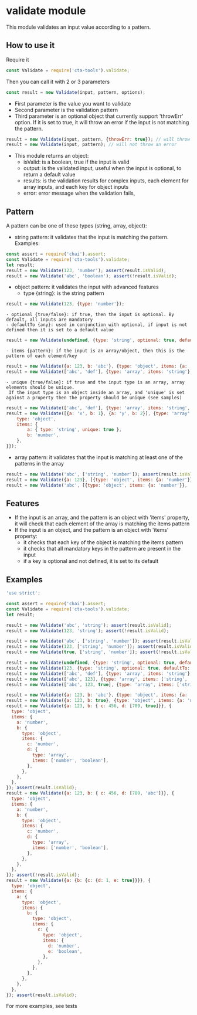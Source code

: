 # validate module

This module validates an input value according to a pattern.

## How to use it

Require it

````javascript
const Validate = require('cta-tools').validate;
````

Then you can call it with 2 or 3 parameters

````javascript
const result = new Validate(input, pattern, options);
````

- First parameter is the value you want to validate
- Second parameter is the validation pattern
- Third parameter is an optional object that currently support 'throwErr' option. If it is set to true, it will throw an error if the input is not matching the pattern.

````javascript
result = new Validate(input, pattern, {throwErr: true}); // will throw an error
result = new Validate(input, pattern); // will not throw an error
````

- This module returns an object:
    * isValid: is a boolean, true if the input is valid
    * output: is the validated input, useful when the input is optional, to return a default value
    * results: is the validation results for complex inputs, each element for array inputs, and each key for object inputs
    * error: error message when the validation fails,

## Pattern

A pattern can be one of these types (string, array, object):

* string pattern: it validates that the input is matching the pattern. Examples:

````javascript
const assert = require('chai').assert;
const Validate = require('cta-tools').validate;
let result;
result = new Validate(123, 'number'); assert(result.isValid);
result = new Validate('abc', 'boolean'); assert(!result.isValid);
````

* object pattern: it validates the input with advanced features
    - type {string}: is the string pattern

````javascript
result = new Validate(123, {type: 'number'});
````

    - optional {true/false}: if true, then the input is optional. By default, all inputs are mandatory
    - defaultTo {any}: used in conjunction with optional, if input is not defined then it is set to a default value

````javascript
result = new Validate(undefined, {type: 'string', optional: true, defaultTo: 'abc'});
````

    - items {pattern}: if the input is an array/object, then this is the pattern of each element/key

````javascript
result = new Validate({a: 123, b: 'abc'}, {type: 'object', items: {a: 'number', b: 'string'}});
result = new Validate(['abc', 'def'], {type: 'array', items: 'string'});
````
     
    - unique {true/false}: if true and the input type is an array, array elements should be unique.
     If the input type is an object inside an array, and 'unique' is set against a property then the property should be unique (see samples)

````javascript
result = new Validate(['abc', 'def'], {type: 'array', items: 'string', unique: true});
result = new Validate([{a: 'x', b: 1}, {a: 'y', b: 2}], {type: 'array', items: {
    type: 'object',
    items: {
        a: { type: 'string', unique: true },
        b: 'number',
    },
}});
````

* array pattern: it validates that the input is matching at least one of the patterns in the array

````javascript
result = new Validate('abc', ['string', 'number']); assert(result.isValid);
result = new Validate({a: 123}, [{type: 'object', items: {a: 'number'}}, 'string']); assert(result.isValid);
result = new Validate('abc', [{type: 'object', items: {a: 'number'}}, 'string']); assert(result.isValid);
````

## Features

- If the input is an array, and the pattern is an object with 'items' property, it will check that each element of the array is matching the items pattern
- If the input is an object, and the pattern is an object with 'items' property:
    * it checks that each key of the object is matching the items pattern
    * it checks that all mandatory keys in the pattern are present in the input
    * if a key is optional and not defined, it is set to its default

## Examples

````javascript
'use strict';

const assert = require('chai').assert;
const Validate = require('cta-tools').validate;
let result;

result = new Validate('abc', 'string'); assert(result.isValid);
result = new Validate(123, 'string'); assert(!result.isValid);

result = new Validate('abc', ['string', 'number']); assert(result.isValid);
result = new Validate(123, ['string', 'number']); assert(result.isValid);
result = new Validate(true, ['string', 'number']); assert(!result.isValid);

result = new Validate(undefined, {type: 'string', optional: true, defaultTo: 'abc'}); assert(result.isValid); assert.strictEqual(result.output, 'abc');
result = new Validate(123, {type: 'string', optional: true, defaultTo: 'abc'}); assert(!result.isValid);
result = new Validate(['abc', 'def'], {type: 'array', items: 'string'}); assert(result.isValid);
result = new Validate(['abc', 123], {type: 'array', items: ['string', 'number']}); assert(result.isValid);
result = new Validate(['abc', 123, true], {type: 'array', items: ['string', 'number']}); assert(!result.isValid);

result = new Validate({a: 123, b: 'abc'}, {type: 'object', items: {a: 'number', b: 'string'}}); assert(result.isValid);
result = new Validate({a: 123, b: true}, {type: 'object', items: {a: 'number', b: ['string', 'boolean']}}); assert(result.isValid);
result = new Validate({a: 123, b: { c: 456, d: [789, true]}}, {
  type: 'object',
  items: {
    a: 'number',
    b: {
      type: 'object',
      items: {
        c: 'number',
        d: {
          type: 'array',
          items: ['number', 'boolean'],
        },
      },
    },
  },
}); assert(result.isValid);
result = new Validate({a: 123, b: { c: 456, d: [789, 'abc']}}, {
  type: 'object',
  items: {
    a: 'number',
    b: {
      type: 'object',
      items: {
        c: 'number',
        d: {
          type: 'array',
          items: ['number', 'boolean'],
        },
      },
    },
  },
}); assert(!result.isValid);
result = new Validate({a: {b: {c: {d: 1, e: true}}}}, {
  type: 'object',
  items: {
    a: {
      type: 'object',
      items: {
        b: {
          type: 'object',
          items: {
            c: {
              type: 'object',
              items: {
                d: 'number',
                e: 'boolean',
              },
            },
          },
        },
      },
    },
  },
}); assert(result.isValid);

````

For more examples, see tests